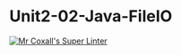 # Unit2-02-Java-FileIO
[![Mr Coxall's Super Linter](https://github.com/ICS4U-Programming-SantiagoHewettSH/Unit2-02-Java-FileIO/workflows/Mr%20Coxall's%20Super%20Linter/badge.svg)](https://github.com/ICS4U-Programming-SantiagoHewettSH/Unit2-02-Java-FileIO/actions/)
